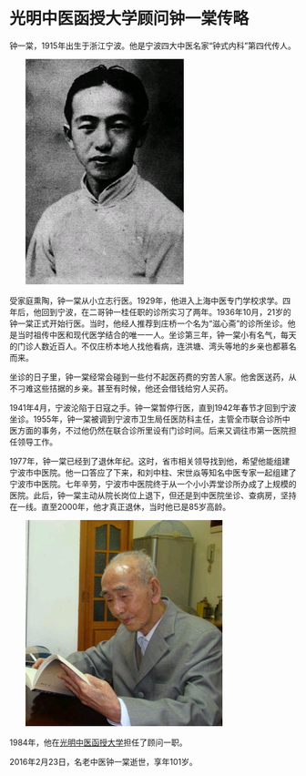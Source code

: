 # 光明中医函授大学顾问钟一棠传略

钟一棠，1915年出生于浙江宁波。他是宁波四大中医名家“钟式内科”第四代传人。

　　![光明中医函授大学顾问钟一棠传略](img/201906181542379abbdd.png)

受家庭熏陶，钟一棠从小立志行医。1929年，他进入上海中医专门学校求学。四年后，他回到宁波，在二哥钟一桂任职的诊所实习了两年。1936年10月，21岁的钟一棠正式开始行医。当时，他经人推荐到庄桥一个名为“滋心斋”的诊所坐诊。他是当时祖传中医和现代医学结合的唯一一人。坐诊第三年，钟一棠小有名气，每天的门诊人数近百人。不仅庄桥本地人找他看病，连洪塘、湾头等地的乡亲也都慕名而来。

坐诊的日子里，钟一棠经常会碰到一些付不起医药费的穷苦人家。他舍医送药，从不刁难这些拮据的乡亲。甚至有时候，他还会借钱给穷人买药。

1941年4月，宁波沦陷于日寇之手。钟一棠暂停行医，直到1942年春节才回到宁波坐诊。1955年，钟一棠被调到宁波市卫生局任医防科主任，主管全市联合诊所中医方面的事务，不过他仍然在联合诊所里设有门诊时间。后来又调往市第一医院担任领导工作。

1977年，钟一棠已经到了退休年纪。这时，省市相关领导找到他，希望他能组建宁波市中医院。他一口答应了下来，和刘中柱、宋世焱等知名中医专家一起组建了宁波市中医院。七年辛劳，宁波市中医院终于从一个小小弄堂诊所办成了上规模的医院。此后，钟一棠主动从院长岗位上退下，但还是到中医院坐诊、查病房，坚持在一线。直至2000年，他才真正退休，当时他已是85岁高龄。

　　![img](img/201906181542370f296f.png)

1984年，他在[光明中医函授大学](http://www.gmzywx.com/)担任了顾问一职。

2016年2月23日，名老中医钟一棠逝世，享年101岁。